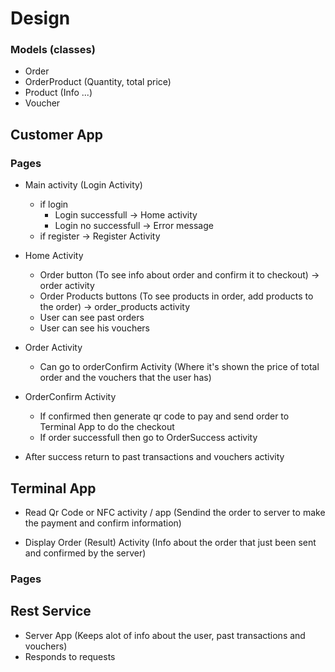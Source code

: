 # Design


### Models (classes)

- Order
- OrderProduct (Quantity, total price)
- Product (Info ...)
- Voucher

## Customer App

### Pages

- Main activity (Login Activity)
  - if login
    - Login successfull -> Home activity
    - Login no successfull -> Error message
  - if register -> Register Activity
    
- Home Activity 
    - Order button (To see info about order and confirm it to checkout) -> order activity
    - Order Products buttons (To see products in order, add products to the order) -> order_products activity
    - User can see past orders
    - User can see his vouchers

- Order Activity
    - Can go to orderConfirm Activity (Where it's shown the price of total order and the vouchers that the user has)

- OrderConfirm Activity
    - If confirmed then generate qr code to pay and send order to Terminal App to do the checkout
    - If order successfull then go to OrderSuccess activity


- After success return to past transactions and vouchers activity


## Terminal App

- Read Qr Code or NFC activity / app (Sendind the order to server to make the payment and confirm information)

- Display Order (Result) Activity (Info about the order that just been sent and confirmed by the server)

### Pages


## Rest Service

- Server App (Keeps alot of info about the user, past transactions and vouchers)
- Responds to requests





